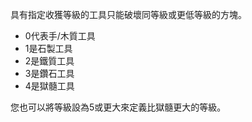 具有指定收獲等級的工具只能破壞同等級或更低等級的方塊。

* 0代表手/木質工具
* 1是石製工具
* 2是鐵質工具
* 3是鑽石工具
* 4是獄髓工具

您也可以將等級設為5或更大來定義比獄髓更大的等級。